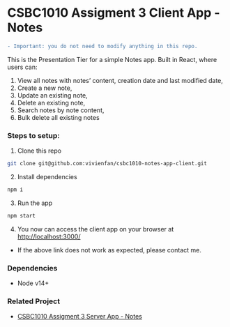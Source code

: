 # CSBC1010 Assigment 3 Client App - Notes

```diff
- Important: you do not need to modify anything in this repo.
```

This is the Presentation Tier for a simple Notes app. Built in React, where users can:
1. View all notes with notes’ content, creation date and last modified date,
2. Create a new note,
3. Update an existing note,
4. Delete an existing note,
5. Search notes by note content,
6. Bulk delete all existing notes



### Steps to setup:

1. Clone this repo
```bash
git clone git@github.com:vivienfan/csbc1010-notes-app-client.git

```

2. Install dependencies
```bash
npm i

```

3. Run the app
```bash
npm start

```

4. You now can access the client app on your browser at [http://localhost:3000/](http://localhost:3000/)
- If the above link does not work as expected, please contact me.


### Dependencies 
- Node v14+

### Related Project
- [CSBC1010 Assigment 3 Server App - Notes](https://github.com/vivienfan/csbc1010-notes-app-server)
